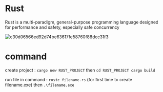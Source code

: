 # Rust
Rust is a multi-paradigm, general-purpose programming language designed for performance and safety, especially safe concurrency

![c30d06566ed92d74be63617fe58760f88dcc31f3](https://user-images.githubusercontent.com/97141979/169654271-028c0f58-6e54-4bd9-988c-c797f9f23247.gif)

# command 
create project : 
`cargo new RUST_PROJECT` then `cd RUST_PROJECT cargo build`

run file in command :
`rustc filename.rs` (for first time to create filename.exe) then `.\filename.exe`


